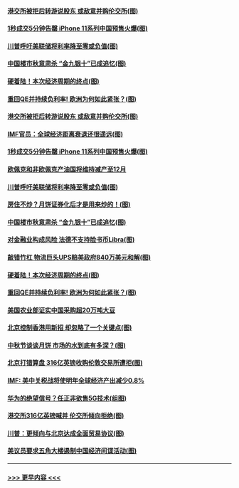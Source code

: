 #### [港交所被拒后转游说股东 或敌意并购伦交所(图)](../pages/p5/907380.md?t=09142322) 
#### [1秒成交5分钟告罄 iPhone 11系列中国预售火爆(图)](../pages/p5/907373.md?t=09142322) 
#### [川普呼吁美联储将利率降至零或负值(图)](../pages/p5/907303.md?t=09142322) 
#### [中国楼市秋意肃杀 “金九银十”已成追忆(图)](../pages/p5/907275.md?t=09142322) 
#### [硬着陆！本次经济周期的终点(图)](../pages/p5/907268.md?t=09142322) 
#### [重回QE并持续负利率! 欧洲为何如此紧张？(图)](../pages/p5/907269.md?t=09142322) 
#### [港交所被拒后转游说股东 或敌意并购伦交所(图)](../pages/p5/907380.md?t=09142322) 
#### [IMF官员：全球经济距离衰退还很遥远(图)](../pages/p5/907377.md?t=09142322) 
#### [1秒成交5分钟告罄 iPhone 11系列中国预售火爆(图)](../pages/p5/907373.md?t=09142322) 
#### [欧佩克和非欧佩克产油国将维持减产至12月](../pages/p5/907339.md?t=09142322) 
#### [川普呼吁美联储将利率降至零或负值(图)](../pages/p5/907303.md?t=09142322) 
#### [房住不炒？月饼证券化后才是用来炒的！(图)](../pages/p5/907337.md?t=09142322) 
#### [中国楼市秋意肃杀 “金九银十”已成追忆(图)](../pages/p5/907275.md?t=09142322) 
#### [对金融业构成风险 法德不支持脸书币Libra(图)](../pages/p5/907312.md?t=09142322) 
#### [敲错竹杠 物流巨头UPS赔美政府840万美元和解(图)](../pages/p5/907308.md?t=09142322) 
#### [硬着陆！本次经济周期的终点(图)](../pages/p5/907268.md?t=09142322) 
#### [重回QE并持续负利率! 欧洲为何如此紧张？(图)](../pages/p5/907269.md?t=09142322) 
#### [美国农业部证实中国采购超20万吨大豆](../pages/p5/907287.md?t=09142322) 
#### [北京控制香港用新招 却忽略了一个关键点(图)](../pages/p5/907256.md?t=09142322) 
#### [中秋节谈谈月饼 市场的水到底有多深？(图)](../pages/p5/907241.md?t=09142322) 
#### [北京打错算盘 316亿英镑收购伦敦交易所遭拒(图)](../pages/p5/907236.md?t=09142322) 
#### [IMF: 美中关税战将使明年全球经济产出减少0.8%](../pages/p5/907233.md?t=09142322) 
#### [华为的绝望信号？任正非欲售5G技术(组图)](../pages/p5/907155.md?t=09142322) 
#### [港交所316亿英镑喊并 伦交所倾向拒绝(图)](../pages/p5/907207.md?t=09142322) 
#### [川普：更倾向与北京达成全面贸易协议(图)](../pages/p5/907211.md?t=09142322) 
#### [美议员要求五角大楼遏制中国经济间谍活动(图)](../pages/p5/907199.md?t=09142322) 

----
#### [ >>> 更早内容 <<< ](../indexes/p5-earlier.md)
